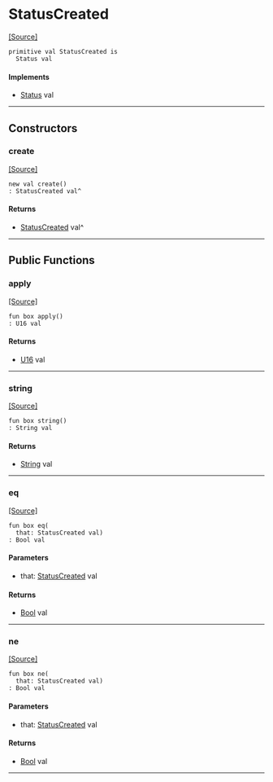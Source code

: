 # StatusCreated
<span class="source-link">[[Source]](src/http_server/status.md#L27)</span>
```pony
primitive val StatusCreated is
  Status val
```

#### Implements

* [Status](http_server-Status.md) val

---

## Constructors

### create
<span class="source-link">[[Source]](src/http_server/status.md#L27)</span>


```pony
new val create()
: StatusCreated val^
```

#### Returns

* [StatusCreated](http_server-StatusCreated.md) val^

---

## Public Functions

### apply
<span class="source-link">[[Source]](src/http_server/status.md#L28)</span>


```pony
fun box apply()
: U16 val
```

#### Returns

* [U16](builtin-U16.md) val

---

### string
<span class="source-link">[[Source]](src/http_server/status.md#L29)</span>


```pony
fun box string()
: String val
```

#### Returns

* [String](builtin-String.md) val

---

### eq
<span class="source-link">[[Source]](src/http_server/status.md#L28)</span>


```pony
fun box eq(
  that: StatusCreated val)
: Bool val
```
#### Parameters

*   that: [StatusCreated](http_server-StatusCreated.md) val

#### Returns

* [Bool](builtin-Bool.md) val

---

### ne
<span class="source-link">[[Source]](src/http_server/status.md#L28)</span>


```pony
fun box ne(
  that: StatusCreated val)
: Bool val
```
#### Parameters

*   that: [StatusCreated](http_server-StatusCreated.md) val

#### Returns

* [Bool](builtin-Bool.md) val

---

